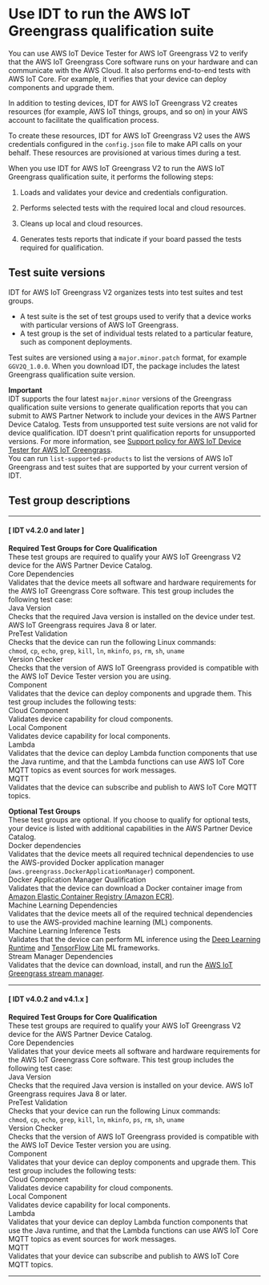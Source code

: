 # Use IDT to run the AWS IoT Greengrass qualification suite<a name="idt-greengrass-qualification"></a>

You can use AWS IoT Device Tester for AWS IoT Greengrass V2 to verify that the AWS IoT Greengrass Core software runs on your hardware and can communicate with the AWS Cloud\. It also performs end\-to\-end tests with AWS IoT Core\. For example, it verifies that your device can deploy components and upgrade them\. 

In addition to testing devices, IDT for AWS IoT Greengrass V2 creates resources \(for example, AWS IoT things, groups, and so on\) in your AWS account to facilitate the qualification process\.

<a name="idt-aws-credentials"></a>To create these resources, IDT for AWS IoT Greengrass V2 uses the AWS credentials configured in the `config.json` file to make API calls on your behalf\. These resources are provisioned at various times during a test\.

When you use IDT for AWS IoT Greengrass V2 to run the AWS IoT Greengrass qualification suite, it performs the following steps:

1. Loads and validates your device and credentials configuration\.

1. Performs selected tests with the required local and cloud resources\.

1. Cleans up local and cloud resources\.

1. Generates tests reports that indicate if your board passed the tests required for qualification\.

## Test suite versions<a name="idt-test-suite-versions"></a>

IDT for AWS IoT Greengrass V2 organizes tests into test suites and test groups\.<a name="idt-test-suites-groups"></a>
+ A test suite is the set of test groups used to verify that a device works with particular versions of AWS IoT Greengrass\.
+ A test group is the set of individual tests related to a particular feature, such as component deployments\.

Test suites are versioned using a `major.minor.patch` format, for example `GGV2Q_1.0.0`\. When you download IDT, the package includes the latest Greengrass qualification suite version\.

**Important**  
IDT supports the four latest `major.minor` versions of the Greengrass qualification suite versions to generate qualification reports that you can submit to AWS Partner Network to include your devices in the AWS Partner Device Catalog\. Tests from unsupported test suite versions are not valid for device qualification\. IDT doesn't print qualification reports for unsupported versions\. For more information, see [Support policy for AWS IoT Device Tester for AWS IoT Greengrass](idt-support-policy.md)\.  
You can run `list-supported-products` to list the versions of AWS IoT Greengrass and test suites that are supported by your current version of IDT\. 

## Test group descriptions<a name="dt-test-groups"></a>

------
#### [ IDT v4\.2\.0 and later ]

**Required Test Groups for Core Qualification**  
These test groups are required to qualify your AWS IoT Greengrass V2 device for the AWS Partner Device Catalog\.    
Core Dependencies  
Validates that the device meets all software and hardware requirements for the AWS IoT Greengrass Core software\. This test group includes the following test case:     
Java Version  
Checks that the required Java version is installed on the device under test\. AWS IoT Greengrass requires Java 8 or later\.  
PreTest Validation  
Checks that the device can run the following Linux commands:   
`chmod`, `cp`, `echo`, `grep`, `kill`, `ln`, `mkinfo`, `ps`, `rm`, `sh`, `uname`   
Version Checker  
Checks that the version of AWS IoT Greengrass provided is compatible with the AWS IoT Device Tester version you are using\.  
Component  
Validates that the device can deploy components and upgrade them\. This test group includes the following tests:    
Cloud Component  
Validates device capability for cloud components\.  
Local Component  
Validates device capability for local components\.  
Lambda  
Validates that the device can deploy Lambda function components that use the Java runtime, and that the Lambda functions can use AWS IoT Core MQTT topics as event sources for work messages\.  
MQTT  
Validates that the device can subscribe and publish to AWS IoT Core MQTT topics\.

**Optional Test Groups**  
These test groups are optional\. If you choose to qualify for optional tests, your device is listed with additional capabilities in the AWS Partner Device Catalog\.    
Docker dependencies  
<a name="description-docker"></a>Validates that the device meets all required technical dependencies to use the AWS\-provided Docker application manager \(`aws.greengrass.DockerApplicationManager`\) component\.  
Docker Application Manager Qualification  
<a name="description-docker-app-manager-qual"></a>Validates <a name="description-docker-app-manager-qual-phrase"></a>that the device can download a Docker container image from [Amazon Elastic Container Registry \(Amazon ECR\)](https://aws.amazon.com/ecr/)\.  
Machine Learning Dependencies  
<a name="description-ml"></a>Validates that the device meets all of the required technical dependencies to use the AWS\-provided machine learning \(ML\) components\.  
Machine Learning Inference Tests  
<a name="description-ml-inference"></a>Validates <a name="description-ml-inference-phrase"></a>that the device can perform ML inference using the [Deep Learning Runtime](https://github.com/neo-ai/neo-ai-dlr) and [TensorFlow Lite](https://www.tensorflow.org/lite) ML frameworks\.  
Stream Manager Dependencies  
<a name="description-sm"></a>Validates that the device can download, install, and run the [AWS IoT Greengrass stream manager](manage-data-streams.md)\.

------
#### [ IDT v4\.0\.2 and v4\.1\.x ]

**Required Test Groups for Core Qualification**  
These test groups are required to qualify your AWS IoT Greengrass V2 device for the AWS Partner Device Catalog\.    
Core Dependencies  
Validates that your device meets all software and hardware requirements for the AWS IoT Greengrass Core software\. This test group includes the following test case:     
Java Version  
Checks that the required Java version is installed on your device\. AWS IoT Greengrass requires Java 8 or later\.  
PreTest Validation  
Checks that your device can run the following Linux commands:   
`chmod`, `cp`, `echo`, `grep`, `kill`, `ln`, `mkinfo`, `ps`, `rm`, `sh`, `uname`   
Version Checker  
Checks that the version of AWS IoT Greengrass provided is compatible with the AWS IoT Device Tester version you are using\.  
Component  
Validates that your device can deploy components and upgrade them\. This test group includes the following tests:    
Cloud Component  
Validates device capability for cloud components\.  
Local Component  
Validates device capability for local components\.  
Lambda  
Validates that your device can deploy Lambda function components that use the Java runtime, and that the Lambda functions can use AWS IoT Core MQTT topics as event sources for work messages\.  
MQTT  
Validates that your device can subscribe and publish to AWS IoT Core MQTT topics\.

------